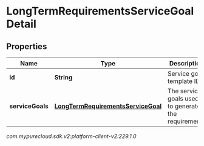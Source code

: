 # LongTermRequirementsServiceGoalDetail


## Properties

| Name | Type | Description | Notes |
| ------------ | ------------- | ------------- | ------------- |
| **id** | **String** | Service goal template ID |  |
| **serviceGoals** | [**LongTermRequirementsServiceGoal**](LongTermRequirementsServiceGoal) | The service goals used to generate the requirements  |  |




_com.mypurecloud.sdk.v2:platform-client-v2:229.1.0_
